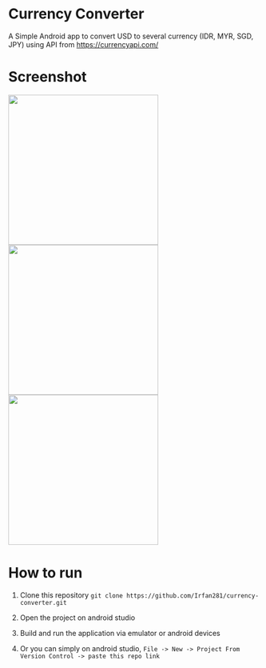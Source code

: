 # Currency Converter
A Simple Android app to convert USD to several currency (IDR, MYR, SGD, JPY) using API from https://currencyapi.com/


# Screenshot
<img src="/screeshot/1.jpeg" width="300"/>
<img src="/screeshot/2.jpeg" width="300"/>
<img src="/screeshot/3.jpeg" width="300"/>

# How to run
1. Clone this repository
`git clone https://github.com/Irfan281/currency-converter.git`

2. Open the project on android studio
3. Build and run the application via emulator or android devices
4. Or you can simply on android studio, `File -> New -> Project From Version Control -> paste this repo link`
